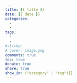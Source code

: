 ```yaml
---
title: {{ title }}
date: {{ date }}
categories:
  - 
  - 
tags:
  - 
  - 
#sticky:
# cover: image.png
comments: true
toc: true
donate: true
share: true
show_in: ("category" | "tag")[]
---
```


